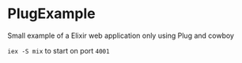 # PlugExample

Small example of a Elixir web application only using Plug and cowboy

`iex -S mix` to start on port `4001`